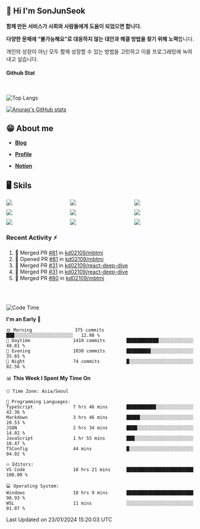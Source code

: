 ## 👋 Hi I'm SonJunSeok

**함께 만든 서비스가 사회와 사람들에게 도움이 되었으면 합니다.** 

**다양한 문제에 “불가능해요”로 대응하지 않는 대안과 해결 방법을 찾기 위해 노력**합니다. 

개인의 성장이 아닌 모두 함께 성장할 수 있는 방법을 고민하고 이를 프로그래밍에 녹여내고 싶습니다.

#### Github Stat
<div style="margin-top:50px;">

![Top Langs](https://github-readme-stats.vercel.app/api/top-langs/?username=kd02109&layout=compact&bg_color=dbf4ff&title_color=67adcc&text_color=67adcc&hide_border=true&show_icons=true&icon_color=67adcc&rank_icon=github&count_private=true&card_width=400px&card_height=300px)

[![Anurag's GitHub stats](https://github-readme-stats.vercel.app/api?username=kd02109&bg_color=dbf4ff&title_color=67adcc&text_color=67adcc&hide_border=true&show_icons=true&icon_color=67adcc&rank_icon=github&count_private=true&card_width=250px)](https://github.com/anuraghazra/github-readme-stats)


</div>



## 😁 About me
-  <a href="https://sonblog.vercel.app/" target="_blank"><strong>Blog</strong></a>

-  <a href="https://nostalgic-marquis-7af.notion.site/Frontend-Engineer-ec9b6e38c7824e7fb7f6fca4fc8564a5?pvs=74" target="_blank"><strong>Profile</strong></a>

-  <a href="https://nostalgic-marquis-7af.notion.site/Front-End-f0f3b7fcec3045c482c1cd33dfcf2abc?pvs=74" target="_blank"><strong>Notion</strong></a>

## 🖥️ Skils


<div style="display:grid; grid-template-rows:repeat(3, 1fr); grid-template-columns:repeat(3, 1fr); gap:10px">
  <img src="https://img.shields.io/badge/javascript-F7DF1E?style=flat-square&logo=javascript&logoColor=black"> 
  <img src="https://img.shields.io/badge/typescript-3178C6?style=flat-square&logo=typescript&logoColor=white"/>
  <img src="https://img.shields.io/badge/react-61DAFB?style=flat-square&logo=react&logoColor=black"/>
  <img src="https://img.shields.io/badge/redux-764ABC?style=flat-square&logo=redux&logoColor=white"/>
  <img src="https://img.shields.io/badge/styledcomponents-DB7093?style=flat-square&logo=styledcomponents&logoColor=white"/>
  <img src="https://img.shields.io/badge/tailwindcss-06B6D4?style=flat-square&logo=tailwindcss&logoColor=white"/>
  <img src="https://img.shields.io/badge/reactquery-FF4154?style=flat-square&logo=reactquery&logoColor=white"/>
  <img src="https://img.shields.io/badge/Next.js-B4B4DC?style=flat&logo=Next.js&logoColor=black"/>
  <img src="https://img.shields.io/badge/reactrouter-CA4245?style=flat-square&logo=reactrouter&logoColor=white"/>
</div>

### Recent Activity :zap:
<!--START_SECTION:activity-->
1. 🎉 Merged PR [#81](https://github.com/kd02109/mbtmi/pull/81) in [kd02109/mbtmi](https://github.com/kd02109/mbtmi)
2. 💪 Opened PR [#81](https://github.com/kd02109/mbtmi/pull/81) in [kd02109/mbtmi](https://github.com/kd02109/mbtmi)
3. 🎉 Merged PR [#31](https://github.com/kd02109/react-deep-dive/pull/31) in [kd02109/react-deep-dive](https://github.com/kd02109/react-deep-dive)
4. 🎉 Merged PR [#31](https://github.com/kd02109/react-deep-dive/pull/31) in [kd02109/react-deep-dive](https://github.com/kd02109/react-deep-dive)
5. 🎉 Merged PR [#80](https://github.com/kd02109/mbtmi/pull/80) in [kd02109/mbtmi](https://github.com/kd02109/mbtmi)
<!--END_SECTION:activity-->

<br/>
<br/>

<!--START_SECTION:waka-->
![Code Time](http://img.shields.io/badge/Code%20Time-1%2C436%20hrs%2015%20mins-blue)

**I'm an Early 🐤** 

```text
🌞 Morning                375 commits         ███░░░░░░░░░░░░░░░░░░░░░░   12.98 % 
🌆 Daytime                1410 commits        ████████████░░░░░░░░░░░░░   48.81 % 
🌃 Evening                1030 commits        █████████░░░░░░░░░░░░░░░░   35.65 % 
🌙 Night                  74 commits          █░░░░░░░░░░░░░░░░░░░░░░░░   02.56 % 
```


📊 **This Week I Spent My Time On** 

```text
🕑︎ Time Zone: Asia/Seoul

💬 Programming Languages: 
TypeScript               7 hrs 46 mins       ███████████░░░░░░░░░░░░░░   42.36 % 
Markdown                 3 hrs 46 mins       █████░░░░░░░░░░░░░░░░░░░░   20.53 % 
JSON                     2 hrs 34 mins       ████░░░░░░░░░░░░░░░░░░░░░   14.02 % 
JavaScript               1 hr 55 mins        ███░░░░░░░░░░░░░░░░░░░░░░   10.47 % 
TSConfig                 44 mins             █░░░░░░░░░░░░░░░░░░░░░░░░   04.02 % 

🔥 Editors: 
VS Code                  18 hrs 21 mins      █████████████████████████   100.00 % 

💻 Operating System: 
Windows                  18 hrs 9 mins       █████████████████████████   98.93 % 
WSL                      11 mins             ░░░░░░░░░░░░░░░░░░░░░░░░░   01.07 % 
```


 Last Updated on 23/01/2024 15:20:03 UTC
<!--END_SECTION:waka-->
